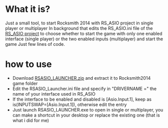 # What it is?
Just a small tool, to start Rocksmith 2014 with RS_ASIO project in single player or multiplayer
In background that edits the RS_ASIO.ini file of the [RS_ASIO project](https://github.com/mdias/rs_asio) to choose whether to start the game with only one enabled interface (single player) or the two enabled inputs (multiplayer) and start the game
Just few lines of code.

# how to use

- Download [RSASIO_LAUNCHER.zip](https://github.com/darkdks/RSASIO_LAUNCHER/blob/master/Win32/Release/RSASIO_Launcher.zip) and extract it to Rocksmith2014 game folder
- Edit the RSASIO_Launcher.ini file and specify in "DRIVERNAME =" the name of your interface used in RS_ASIO
- If the interface to be enabled and disabled is [Asio.Input.1], keep as is(INPUTSWAP=[Asio.Input.1]), otherwise edit the entry
- Just launch RSASIO_LAUNCHER.exe to open in single or multiplayer, you can make a shortcut in your desktop or replace the existing one (that is what i did for me)

